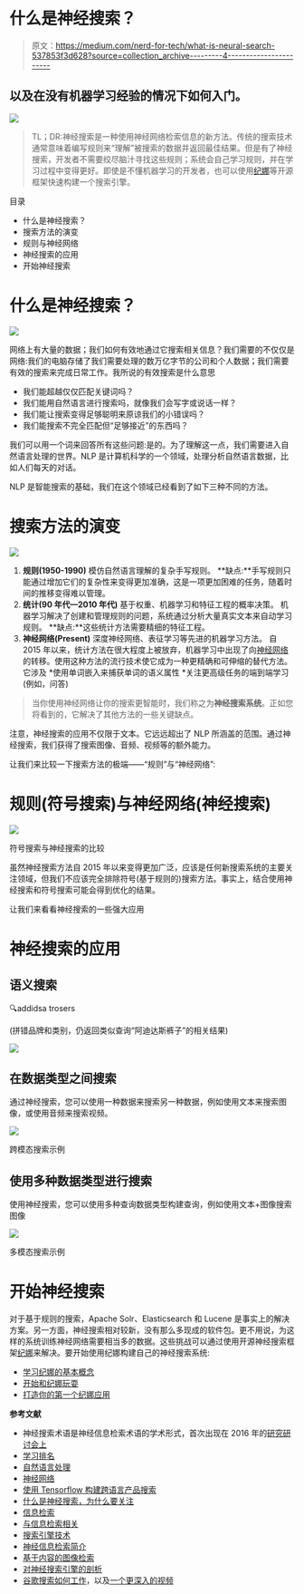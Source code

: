 # 什么是神经搜索？

> 原文：<https://medium.com/nerd-for-tech/what-is-neural-search-537853f3d628?source=collection_archive---------4----------------------->

## 以及在没有机器学习经验的情况下如何入门。

![](img/5fda477f2dc1948b15d6b3e5057c8d0c.png)

> TL；DR:神经搜索是一种使用神经网络检索信息的新方法。传统的搜索技术通常意味着编写规则来“理解”被搜索的数据并返回最佳结果。但是有了神经搜索，开发者不需要绞尽脑汁寻找这些规则；系统会自己学习规则，并在学习过程中变得更好。即使是不懂机器学习的开发者，也可以使用[纪娜](https://github.com/jina-ai/jina)等开源框架快速构建一个搜索引擎。

目录

*   什么是神经搜索？
*   搜索方法的演变
*   规则与神经网络
*   神经搜索的应用
*   开始神经搜索

# 什么是神经搜索？

![](img/68fac2dca4761027e4ee293862675b21.png)

网络上有大量的数据；我们如何有效地通过它搜索相关信息？我们需要的不仅仅是网络:我们的电脑存储了我们需要处理的数万亿字节的公司和个人数据；我们需要有效的搜索来完成日常工作。我所说的有效搜索是什么意思

*   我们能超越仅仅匹配关键词吗？
*   我们能用自然语言进行搜索吗，就像我们会写字或说话一样？
*   我们能让搜索变得足够聪明来原谅我们的小错误吗？
*   我们能搜索不完全匹配但“足够接近”的东西吗？

我们可以用一个词来回答所有这些问题:是的。为了理解这一点，我们需要进入自然语言处理的世界。NLP 是计算机科学的一个领域，处理分析自然语言数据，比如人们每天的对话。

NLP 是智能搜索的基础，我们在这个领域已经看到了如下三种不同的方法。

# 搜索方法的演变

![](img/c1cb4ab076ec12029c988d17bcd20565.png)

1.  **规则(1950-1990)**
    模仿自然语言理解的复杂手写规则。
    **缺点:**手写规则只能通过增加它们的复杂性来变得更加准确，这是一项更加困难的任务，随着时间的推移变得难以管理。
2.  **统计(90 年代—2010 年代)**
    基于权重、机器学习和特征工程的概率决策。
    机器学习解决了创建和管理规则的问题，系统通过分析大量真实文本来自动学习规则。
    **缺点:**这些统计方法需要精细的特征工程。
3.  **神经网络(Present)**
    深度神经网络、表征学习等先进的机器学习方法。
    自 2015 年以来，统计方法在很大程度上被放弃，机器学习中出现了向[神经网络](https://en.wikipedia.org/wiki/Neural_network)的转移。使用这种方法的流行技术使它成为一种更精确和可伸缩的替代方法。它涉及
    *使用单词嵌入来捕获单词的语义属性
    *关注更高级任务的端到端学习(例如，问答)

> 当你使用神经网络让你的搜索更智能时，我们称之为**神经搜索系统**。正如您将看到的，它解决了其他方法的一些关键缺点。

注意，神经搜索的应用不仅限于文本。它远远超出了 NLP 所涵盖的范围。通过神经搜索，我们获得了搜索图像、音频、视频等的额外能力。

让我们来比较一下搜索方法的极端——“规则”与“神经网络”:

# 规则(符号搜索)与神经网络(神经搜索)

![](img/3cb529c549317e63e06fb3b8c6c699e2.png)

符号搜索与神经搜索的比较

虽然神经搜索方法自 2015 年以来变得更加广泛，应该是任何新搜索系统的主要关注领域，但我们不应该完全排除符号(基于规则的)搜索方法。事实上，结合使用神经搜索和符号搜索可能会得到优化的结果。

让我们来看看神经搜索的一些强大应用

# 神经搜索的应用

## 语义搜索

🔍addidsa trosers

(拼错品牌和类别，仍返回类似查询“阿迪达斯裤子”的相关结果)

![](img/a69f07b006032282516f7e0d2ca1a00a.png)

## 在数据类型之间搜索

通过神经搜索，您可以使用一种数据来搜索另一种数据，例如使用文本来搜索图像，或使用音频来搜索视频。

![](img/89e1d03bc509aad31e7a28be497efc79.png)

跨模态搜索示例

## 使用多种数据类型进行搜索

使用神经搜索，您可以使用多种查询数据类型构建查询，例如使用文本+图像搜索图像

![](img/73e126c13c405aee37e27167f56a396d.png)

多模态搜索示例

# 开始神经搜索

对于基于规则的搜索，Apache Solr、Elasticsearch 和 Lucene 是事实上的解决方案。另一方面，神经搜索相对较新，没有那么多现成的软件包。更不用说，为这样的系统训练神经网络需要相当多的数据。这些挑战可以通过使用开源神经搜索框架[纪娜](http://github.com/jina-ai/jina/)来解决。要开始使用纪娜构建自己的神经搜索系统:

*   [学习纪娜的基本概念](https://youtu.be/zvXkQkqd2I8)
*   [开始和纪娜玩耍](https://github.com/jina-ai/jina/)
*   [打造你的第一个纪娜应用](https://docs.jina.ai/chapters/my_first_jina_app/)

**参考文献**

*   神经搜索术语是神经信息检索术语的学术形式，首次出现在 2016 年的[研究研讨会上](https://www.microsoft.com/en-us/research/event/neuir2016/)
*   [学习排名](https://en.wikipedia.org/wiki/Learning_to_rank)
*   [自然语言处理](https://en.wikipedia.org/wiki/Natural_language_processing)
*   [神经网络](https://en.wikipedia.org/wiki/Neural_network)
*   [使用 Tensorflow 构建跨语言产品搜索](https://hanxiao.io/2018/01/10/Build-Cross-Lingual-End-to-End-Product-Search-using-Tensorflow/#recap-symbolic-approach-for-product-search)
*   [什么是神经搜索，为什么要关注](https://towardsdatascience.com/what-is-neural-search-and-why-should-i-care-4a6cee6b2249)
*   [信息检索](https://en.wikipedia.org/wiki/Information_retrieval)
*   [与信息检索相关](https://en.wikipedia.org/wiki/Category:Information_retrieval_genres)
*   [搜索引擎技术](https://en.wikipedia.org/wiki/Search_engine_technology)
*   [神经信息检索简介](https://www.microsoft.com/en-us/research/uploads/prod/2017/06/fntir2018-neuralir-mitra.pdf)
*   [基于内容的图像检索](https://en.wikipedia.org/wiki/Content-based_image_retrieval)
*   [对神经搜索引擎的剖析](https://www.sciencedirect.com/science/article/pii/S0020025518309952)
*   [谷歌搜索如何工作](https://www.youtube.com/watch?v=0eKVizvYSUQ)，以及[一个更深入的视频](https://www.youtube.com/watch?v=tFq6Q_muwG0)